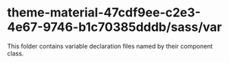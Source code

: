 # theme-material-47cdf9ee-c2e3-4e67-9746-b1c70385dddb/sass/var

This folder contains variable declaration files named by their component class.
